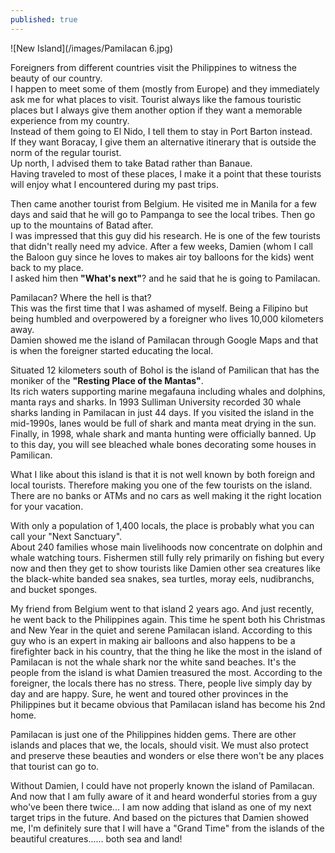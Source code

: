 ```yaml
---
published: true
---
```

![New Island](/images/Pamilacan 6.jpg)


Foreigners from different countries visit the Philippines to witness the beauty of our country.   
I happen to meet some of them (mostly from Europe) and they immediately ask me for what places to visit. 
Tourist always like the famous touristic places but I always give them another option if they want a memorable experience from my country.   
Instead of them going to El Nido, I tell them to stay in Port Barton instead.   
If they want Boracay, I give them an alternative itinerary that is outside the norm of the regular tourist.   
Up north, I advised them to take Batad rather than Banaue.   
Having traveled to most of these places, I make it a point that these tourists will enjoy what I encountered during my past trips. 

Then came another tourist from Belgium. He visited me in Manila for a few days and said that he will go to Pampanga to see the local tribes. Then go up to the mountains of Batad after.   
I was impressed that this guy did his research. He is one of the few tourists that didn't really need my advice. 
After a few weeks, Damien (whom I call the Baloon guy since he loves to makes air toy balloons for the kids) went back to my place.   
I asked him then **"What's next"**? and he said that he is going to Pamilacan.

Pamilacan? Where the hell is that?   
This was the first time that I was ashamed of myself. Being a Filipino but being humbled and overpowered by a foreigner who lives 10,000 kilometers away.   
Damien showed me the island of Pamilacan through Google Maps and that is when the foreigner started educating the local. 

Situated 12 kilometers south of Bohol is the island of Pamilican that has the moniker of the **"Resting Place of the Mantas"**.   
Its rich waters supporting marine megafauna including whales and dolphins, manta rays and sharks.
In 1993 Sulliman University recorded 30 whale sharks landing in Pamilacan in just 44 days. If you visited the island in the mid-1990s, lanes would be full of shark and manta meat drying in the sun. 
Finally, in 1998, whale shark and manta hunting were officially banned.
Up to this day, you will see bleached whale bones decorating some houses in Pamilican.

What I like about this island is that it is not well known by both foreign and local tourists. Therefore making you one of the few tourists on the island. 
There are no banks or ATMs and no cars as well making it the right location for your vacation. 

With only a population of 1,400 locals, the place is probably what you can call your "Next Sanctuary".  
About 240 families whose main livelihoods now concentrate on dolphin and whale watching tours. Fishermen still fully rely primarily on fishing but every now and then they get to show tourists like Damien other sea creatures like the black-white banded sea snakes, sea turtles, moray eels, nudibranchs, and bucket sponges.

My friend from Belgium went to that island 2 years ago. 
And just recently, he went back to the Philippines again. This time he spent both his Christmas and New Year in the quiet and serene Pamilacan island.
According to this guy who is an expert in making air balloons and also happens to be a firefighter back in his country, that the thing he like the most in the island of Pamilacan is not the whale shark nor the white sand beaches.
It's the people from the island is what Damien treasured the most. According to the foreigner, the locals there has no stress. There, people live simply day by day and are happy. 
Sure, he went and toured other provinces in the Philippines but it became obvious that Pamilacan island has become his 2nd home.

Pamilacan is just one of the Philippines hidden gems. There are other islands and places that we, the locals, should visit. We must also protect and preserve these beauties and wonders or else there won't be any places that tourist can go to.

Without Damien, I could have not properly known the island of Pamilacan. And now that I am fully aware of it and heard wonderful stories from a guy who've been there twice... I am now adding that island as one of my next target trips in the future. 
And based on the pictures that Damien showed me, I'm definitely sure that I will have a "Grand Time" from the islands of the beautiful creatures...... both sea and land! 